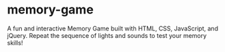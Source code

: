 # memory-game
A fun and interactive Memory Game built with HTML, CSS, JavaScript, and jQuery. Repeat the sequence of lights and sounds to test your memory skills!
